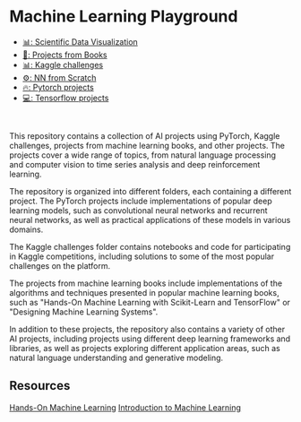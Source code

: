 # Machine Learning Playground

<ul>
        <li>
        <a href="https://github.com/Daniele1209/Machine-Learning-Playground/tree/master/Scientific_Data_Visualization">
            📊: Scientific Data Visualization
        </a>
    </li>
    <li>
        <a href="https://github.com/Daniele1209/Machine-Learning-Playground/tree/master/Books">
            📔: Projects from Books
        </a>
    </li>
    <li>
        <a href="https://github.com/Daniele1209/Machine-Learning-Playground/tree/master/Kaggle">
            📊: Kaggle challenges
        </a>
    </li>
    <li>
        <a href="https://github.com/Daniele1209/Machine-Learning-Playground/tree/master/NN%20from%20scratch">
            ⚙️: NN from Scratch
        </a>
    </li>
    <li>
        <a href="https://github.com/Daniele1209/Machine-Learning-Playground/tree/master/Pytorch">
            🔥: Pytorch projects
        </a>
    </li>
    <li>
        <a href="https://github.com/Daniele1209/Machine-Learning-Playground/tree/master/Tensorflow%20training">
            💻: Tensorflow projects
        </a>
    </li>
</ul>

</br>

This repository contains a collection of AI projects using PyTorch, Kaggle challenges, projects from machine learning books, and other projects. The projects cover a wide range of topics, from natural language processing and computer vision to time series analysis and deep reinforcement learning.

The repository is organized into different folders, each containing a different project. The PyTorch projects include implementations of popular deep learning models, such as convolutional neural networks and recurrent neural networks, as well as practical applications of these models in various domains.

The Kaggle challenges folder contains notebooks and code for participating in Kaggle competitions, including solutions to some of the most popular challenges on the platform.

The projects from machine learning books include implementations of the algorithms and techniques presented in popular machine learning books, such as "Hands-On Machine Learning with Scikit-Learn and TensorFlow" or "Designing Machine Learning Systems".

In addition to these projects, the repository also contains a variety of other AI projects, including projects using different deep learning frameworks and libraries, as well as projects exploring different application areas, such as natural language understanding and generative modeling.

## Resources
[Hands-On Machine Learning](https://www.oreilly.com/library/view/hands-on-machine-learning/9781492032632/)
[Introduction to Machine Learning](https://www.oreilly.com/library/view/introduction-to-machine/9781449369880/)

